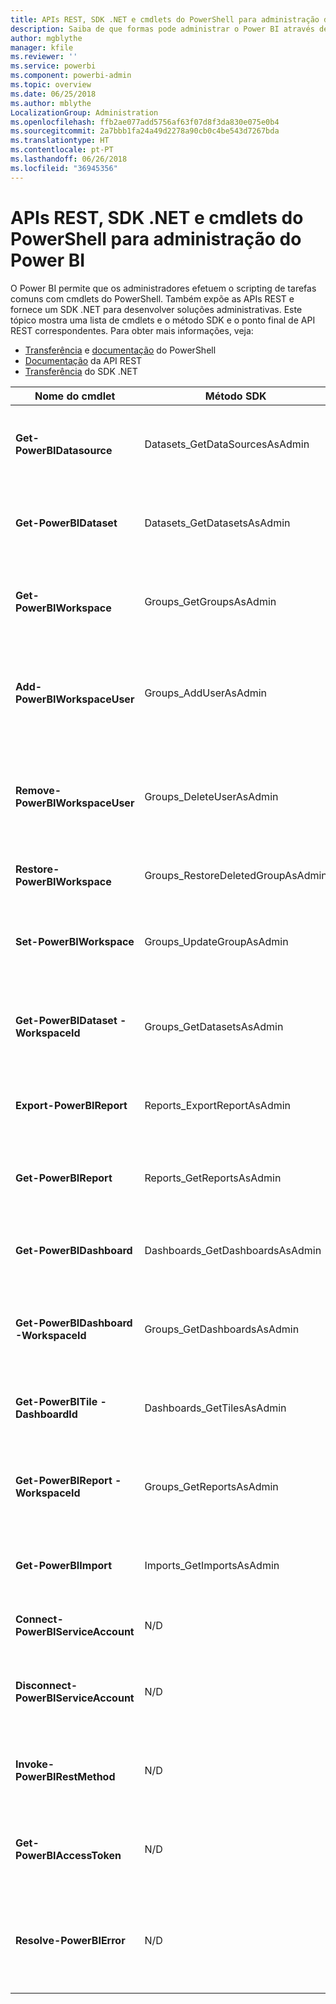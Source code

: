 ```yaml
---
title: APIs REST, SDK .NET e cmdlets do PowerShell para administração do Power BI
description: Saiba de que formas pode administrar o Power BI através de scripts e APIs de programação.
author: mgblythe
manager: kfile
ms.reviewer: ''
ms.service: powerbi
ms.component: powerbi-admin
ms.topic: overview
ms.date: 06/25/2018
ms.author: mblythe
LocalizationGroup: Administration
ms.openlocfilehash: ffb2ae077add5756af63f07d8f3da830e075e0b4
ms.sourcegitcommit: 2a7bbb1fa24a49d2278a90cb0c4be543d7267bda
ms.translationtype: HT
ms.contentlocale: pt-PT
ms.lasthandoff: 06/26/2018
ms.locfileid: "36945356"
---
```

# <a name="powershell-cmdlets-rest-apis-and-net-sdk-for-power-bi-administration"></a>APIs REST, SDK .NET e cmdlets do PowerShell para administração do Power BI
O Power BI permite que os administradores efetuem o scripting de tarefas comuns com cmdlets do PowerShell. Também expõe as APIs REST e fornece um SDK .NET para desenvolver soluções administrativas. Este tópico mostra uma lista de cmdlets e o método SDK e o ponto final de API REST correspondentes. Para obter mais informações, veja:

  - [Transferência](https://www.powershellgallery.com/packages/MicrosoftPowerBIMgmt/) e [documentação](https://docs.microsoft.com/powershell/power-bi/overview?view=powerbi-ps) do PowerShell
  - [Documentação](https://docs.microsoft.com/rest/api/power-bi/admin) da API REST
  - [Transferência](https://www.nuget.org/packages/Microsoft.PowerBI.Api/) do SDK .NET 


| **Nome do cmdlet** | **Método SDK** | **Ponto final de API REST** | **Descrição** |
| --- | --- | --- | --- |
| **Get-PowerBIDatasource** | Datasets\_GetDataSourcesAsAdmin | /v1.0/myorg/admin/datasets/{datasetkey}/datasources | Obtém as origens de dados de um determinado conjunto de dados. |
| **Get-PowerBIDataset** | Datasets\_GetDatasetsAsAdmin | /v1.0/myorg/admin/datasets | Obtém a lista completa de conjuntos de dados num inquilino do Power BI. |
| **Get-PowerBIWorkspace** | Groups\_GetGroupsAsAdmin | /v1.0/myorg/admin/groups | Obtém a lista completa de áreas de trabalho num inquilino do Power BI. |
| **Add-PowerBIWorkspaceUser** | Groups\_AddUserAsAdmin | /v1.0/myorg/admin/groups/{groupId}/users | Adiciona um utilizador como membro de uma determinada área de trabalho. |
| **Remove-PowerBIWorkspaceUser** | Groups\_DeleteUserAsAdmin | /v1.0/myorg/admin/groups/{groupId}/users/{user} | Remove um utilizador da lista de membros de uma determinada área de trabalho. |
| **Restore-PowerBIWorkspace** | Groups\_RestoreDeletedGroupAsAdmin | /v1.0/myorg/admin/groups/{groupId}/restore | Restaura uma área de trabalho eliminada. |
| **Set-PowerBIWorkspace** | Groups\_UpdateGroupAsAdmin | /v1.0/myorg/admin/groups/{groupId} | Atualiza as propriedades de uma determinada área de trabalho. |
| **Get-PowerBIDataset -WorkspaceId** | Groups\_GetDatasetsAsAdmin | /v1.0/myorg/admin/groups/{group\_id}/datasets | Obtém os conjuntos de dados dentro de uma determinada área de trabalho. |
| **Export-PowerBIReport** | Reports\_ExportReportAsAdmin | N/D | Exporta um determinado relatório para um ficheiro local. |
| **Get-PowerBIReport** | Reports\_GetReportsAsAdmin | /v1.0/myorg/admin/reports | Obtém a lista completa de conjuntos de relatórios num inquilino do Power BI. |
| **Get-PowerBIDashboard** | Dashboards\_GetDashboardsAsAdmin | /v1.0/myorg/admin/dashboards | Obtém a lista completa de dashboards num inquilino do Power BI. |
| **Get-PowerBIDashboard -WorkspaceId** | Groups\_GetDashboardsAsAdmin | /v1.0/myorg/admin/groups/{group\_id}/dashboards | Obtém os dashboards dentro de uma determinada área de trabalho. |
| **Get-PowerBITile -DashboardId** | Dashboards\_GetTilesAsAdmin | /v1.0/myorg/admin/dashboards/{dashboard\_id}/tiles | Obtém os mosaicos de um determinado dashboard. |
| **Get-PowerBIReport -WorkspaceId** | Groups\_GetReportsAsAdmin | /v1.0/myorg/admin/groups/{group\_id}/reports | Obtém os relatórios dentro de uma determinada área de trabalho. |
| **Get-PowerBIImport** | Imports\_GetImportsAsAdmin | /v1.0/myorg/admin/imports | Obtém a lista completa de importações num inquilino do Power BI. |
| **Connect-PowerBIServiceAccount** | N/D | N/D | Inicia sessão no Power BI e começa uma sessão. |
| **Disconnect-PowerBIServiceAccount** | N/D | N/D | Termina a sessão no Power BI e fecha a sessão existente. |
| **Invoke-PowerBIRestMethod** | N/D | N/D | Envia chamadas arbitrárias à API REST para o Power BI. |
| **Get-PowerBIAccessToken** | N/D | N/D | Obtém o token de acesso do Power BI numa sessão. |
| **Resolve-PowerBIError** | N/D | N/D | Obtém informações detalhadas sobre os erros de ativações de cmdlets sem erro. |